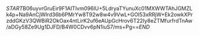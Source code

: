 $START$B06uyvrGruEir9F1AITlvm096lU+5LdryaTYunuXc01MXWWTAhJGMZLk4p+Na9AnCjWIrd36b6PMrYw8T92w8w4v9VwL+GOl53xRRjW+Ek2owkXPrzddGKzV3QWBiR2OkOax4ntLirK2uf6eAUpGcHrov6T22Iy8eZTMfurfrdTnAw/aDGy58Ze9Ug1DJFD/B4W0CDvv6pN1iuS7/ms+Pg==$END$